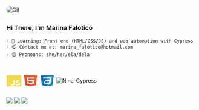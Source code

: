 <img align="center" alt="Gif" height="400" width="950" style="border-radius:50px;" display="block" src="https://media.tenor.com/iLoysyYXknEAAAAd/anime-computer.gif">


 ##
 
### Hi There, I'm Marina Falotico 

    - 🌱 Learning: Front-end (HTML/CSS/JS) and web automation with Cypress
    - 📫 Contact me at: marina_falotico@hotmail.com
    - 😄 Pronouns: she/her/ela/dela
    
 ##
  
<div style="display: inline_block"><br>
  <img align="center" alt="Nina-Js" height="30" width="40" src="https://raw.githubusercontent.com/devicons/devicon/master/icons/javascript/javascript-plain.svg">
  <img align="center" alt="Nina-HTML" height="30" width="40" src="https://raw.githubusercontent.com/devicons/devicon/master/icons/html5/html5-original.svg">
  <img align="center" alt="Nina-CSS" height="30" width="40" src="https://raw.githubusercontent.com/devicons/devicon/master/icons/css3/css3-original.svg">
  <img align="center" alt="Nina-Cypress" height="30" width="40" src="https://iconape.com/wp-content/files/gj/370774/svg/370774.svg">
</div>
  
 ##
 
<div> 
  <a href="https://www.instagram.com/marina_falotico/" target="_blank"><img src="https://img.shields.io/badge/-Instagram-%23E4405F?style=for-the-badge&logo=instagram&logoColor=white" target="_blank"></a>
  <a href = "mailto:marina_falotico@hotmail.com"><img src="https://img.shields.io/badge/-Gmail-%23333?style=for-the-badge&logo=gmail&logoColor=white" target="_blank"></a>
  <a href="https://www.linkedin.com/in/marina-falotico/" target="_blank"><img src="https://img.shields.io/badge/-LinkedIn-%230077B5?style=for-the-badge&logo=linkedin&logoColor=white" target="_blank"></a> 
</div>
